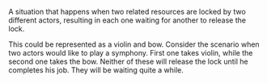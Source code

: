A situation that happens when two related resources are locked by two different actors, resulting in each one waiting for another to release the lock.

This could be represented as a violin and bow. Consider the scenario when two actors would like to play a symphony. First one takes violin, while the second one takes the bow. Neither of these will release the lock until he completes his job. They will be waiting quite a while.

